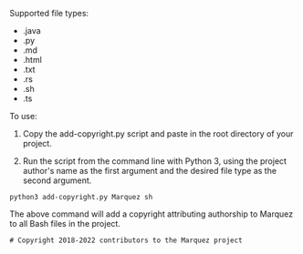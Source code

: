 Supported file types:

* .java
* .py
* .md
* .html
* .txt
* .rs
* .sh
* .ts

To use:

1. Copy the add-copyright.py script and paste in the root directory of your project.

2. Run the script from the command line with Python 3, using the project author's name as the first argument and the desired file type as the second argument.

`python3 add-copyright.py Marquez sh`

The above command will add a copyright attributing authorship to Marquez to all Bash files in the project.

`# Copyright 2018-2022 contributors to the Marquez project`

